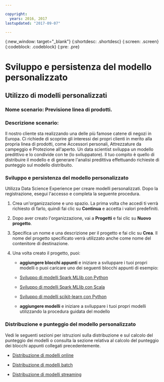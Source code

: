```yaml
---

copyright:
  years: 2016, 2017
lastupdated: "2017-09-07"

---
```

{:new_window: target="_blank"}
{:shortdesc: .shortdesc}
{:screen: .screen}
{:codeblock: .codeblock}
{:pre: .pre}

# Sviluppo e persistenza del modello personalizzato

## Utilizzo di modelli personalizzati

### Nome scenario: Previsione linea di prodotti.

### Descrizione scenario:

Il nostro cliente sta realizzando una delle più famose catene di negozi
in Europa. Ci richiede di scoprire gli interessi dei propri clienti in merito alla propria linea di prodotti,
come Accessori personali, Attrezzature da campeggio e Protezione all'aperto.
Un data scientist sviluppa un modello predittivo e lo condivide con te (lo sviluppatore). Il tuo compito è quello di distribuire
il modello e di generare l'analisi predittiva effettuando richieste di punteggio sul modello distribuito.

### Sviluppo e persistenza del modello personalizzato

Utilizza Data Science Experience per creare modelli personalizzati. Dopo la registrazione, esegui l'accesso e completa la seguente
procedura.

1. Crea un'organizzazione e uno spazio. La prima volta che accedi ti verrà richiesto di farlo,
   quindi fai clic su **Continua** e accetta i valori predefiniti.

2. Dopo aver creato l'organizzazione, vai a **Progetti** e fai clic su
   **Nuovo progetto**.

3. Specifica un nome e una descrizione per il progetto e fai clic su **Crea**. Il nome del
progetto specificato verrà utilizzato anche come nome del contenitore di destinazione.

4. Una volta creato il progetto, puoi:
   *  **aggiungere blocchi appunti** e iniziare a sviluppare i tuoi propri modelli o puoi caricare uno dei seguenti blocchi appunti
   di esempio:

    *  [Sviluppo di modelli Spark MLlib con Python](https://apsportal.ibm.com/analytics/notebooks/89492fd6-a641-4819-9176-3d9381561df9/view?access_token=d80bef1a172d1d83d3721b101886337158457281774186f181a2e6a5b57f5ec7)

    *  [Sviluppo di modelli Spark MLlib con Scala](https://apsportal.ibm.com/analytics/notebooks/c8652d2c-bfc9-4354-8168-f1c9f7f8dfc2/view?access_token=02a83fea8450a452c8de76af98dae078459d0f56810ddef4f4c62d5bc4fc72cf)

    *  [Sviluppo di modelli scikit-learn con Python](https://apsportal.ibm.com/analytics/notebooks/5215a61a-16d7-4fa2-b060-e3e243ceebe3/view?access_token=70f48c95c5571a614ce97484d3f168b1d9b6aeebce015187d3d77ce6038f025e)

   * **aggiungere modelli** e iniziare a sviluppare i tuoi propri modelli utilizzando la procedura guidata del modello



### Distribuzione e punteggio del modello personalizzato

Vedi le seguenti sezioni per istruzioni sulla distribuzione e sul calcolo del punteggio dei modelli o consulta
la sezione relativa al calcolo del punteggio dei blocchi appunti collegati precedentemente.

*  [Distribuzione di modelli online](pm_service_api_spark_online.html)

*  [Distribuzione di modelli batch](pm_service_api_spark_batch.html)

*  [Distribuzione di modelli streaming](pm_service_api_spark_streaming.html)
